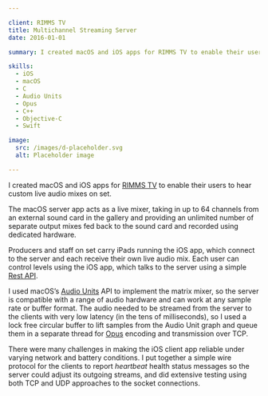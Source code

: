 ```yaml
---

client: RIMMS TV
title: Multichannel Streaming Server
date: 2016-01-01

summary: I created macOS and iOS apps for RIMMS TV to enable their users to hear custom live audio mixes on set.

skills:
  - iOS
  - macOS
  - C
  - Audio Units
  - Opus
  - C++
  - Objective-C
  - Swift

image:
  src: /images/d-placeholder.svg
  alt: Placeholder image

---
```


I created macOS and iOS apps for [RIMMS TV](https://www.rimms.tv) to enable their users to hear custom live audio mixes on set.

The macOS server app acts as a live mixer, taking in up to 64 channels from an external sound card in the gallery and providing an unlimited number of separate output mixes fed back to the sound card and recorded using dedicated hardware.

Producers and staff on set carry iPads running the iOS app, which connect to the server and each receive their own live audio mix. Each user can control levels using the iOS app, which talks to the server using a simple [Rest API](https://en.wikipedia.org/wiki/Representational_state_transfer).

I used macOS’s [Audio Units](https://en.wikipedia.org/wiki/Audio_Units) API to implement the matrix mixer, so the server is compatible with a range of audio hardware and can work at any sample rate or buffer format. The audio needed to be streamed from the server to the clients with very low latency (in the tens of milliseconds), so I used a lock free circular buffer to lift samples from the Audio Unit graph and queue them in a separate thread for [Opus](https://en.wikipedia.org/wiki/Opus_(audio_format)) encoding and transmission over TCP.

There were many challenges in making the iOS client app reliable under varying network and battery conditions. I put together a simple wire protocol for the clients to report _heartbeat_ health status messages so the server could adjust its outgoing streams, and did extensive testing using both TCP and UDP approaches to the socket connections.
